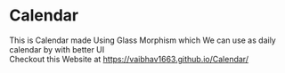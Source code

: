 # Calendar
This is Calendar made Using Glass Morphism which We can use as daily calendar by with better UI<br>
Checkout this Website at https://vaibhav1663.github.io/Calendar/
